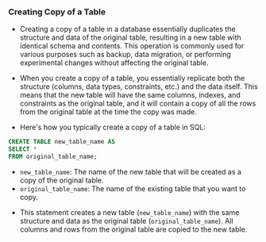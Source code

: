 ### Creating Copy of a Table

- Creating a copy of a table in a database essentially duplicates the structure and data of the original table, resulting in a new table with identical schema and contents. This operation is commonly used for various purposes such as backup, data migration, or performing experimental changes without affecting the original table.

- When you create a copy of a table, you essentially replicate both the structure (columns, data types, constraints, etc.) and the data itself. This means that the new table will have the same columns, indexes, and constraints as the original table, and it will contain a copy of all the rows from the original table at the time the copy was made.

- Here's how you typically create a copy of a table in SQL:

```sql
CREATE TABLE new_table_name AS
SELECT *
FROM original_table_name;
```

* `new_table_name`: The name of the new table that will be created as a copy of the original table.
* `original_table_name`: The name of the existing table that you want to copy.

- This statement creates a new table (`new_table_name`) with the same structure and data as the original table (`original_table_name`). All columns and rows from the original table are copied to the new table.